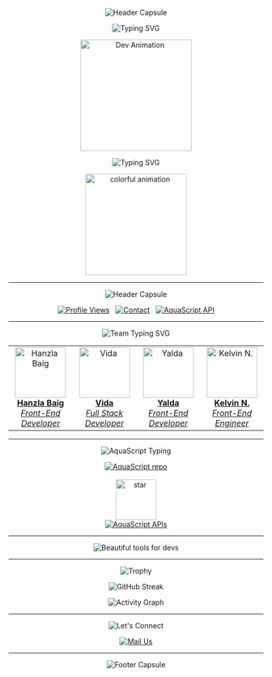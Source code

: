 <!-- ✨ Ultra-Beautiful Animated Profile README for Hanzla Baig (wecoded-dev) ✨ -->

<p align="center">
  <img src="https://capsule-render.vercel.app/api?type=waving&color=0:00bfff,100:1a2980&height=180&section=header&text=Hanzla%20Baig%20%7C%20wecoded-dev&fontSize=45&fontColor=fafafa&fontAlignY=40&desc=Front-End%20Developer%20%7C%20API%20Enthusiast&descSize=22&descAlignY=70&animation=twinkling" alt="Header Capsule">
</p>

<p align="center">
  <img src="https://readme-typing-svg.demolab.com?font=Pacifico&size=36&duration=2500&pause=1200&color=00bfff&center=true&vCenter=true&width=900&lines=Hi+there!+I'm+Hanzla+Baig+%F0%9F%91%8B;Crafting+Stunning+Front-End+Experiences;Team+Aquascript+%F0%9F%92%A7;Let%27s+Build+Something+Awesome+Together!+%F0%9F%92%BB" alt="Typing SVG">
</p>

<p align="center">
  <img src="https://media.giphy.com/media/LMcB8XospGZO8UQq87/giphy.gif" width="220" alt="Dev Animation" />
</p>


<!-- README for Hanzla Baig (wecoded-dev) -->

<p align="center">
  <img src="https://readme-typing-svg.demolab.com?font=Pacifico&size=40&pause=1000&color=FF6EC7&center=true&vCenter=true&width=900&lines=Hi+there!+I'm+Hanzla+Baig+%F0%9F%91%8B;Front-End+Magician+%7C+Dreamer+%7C+Team+Aquascript+Creator" alt="Typing SVG">
</p>

<p align="center">
  <img src="https://media.giphy.com/media/H7Cw7y6jDYSQfJm3TI/giphy.gif" width="200" alt="colorful animation"/>
</p>

---

<p align="center">
  <img src="https://capsule-render.vercel.app/api?type=waving&color=0:00BFFF,100:aqua&height=180&section=header&text=Welcome%20to%20Hanzla's%20World!&fontSize=40&fontColor=ffffff&animation=twinkling" alt="Header Capsule"/>
</p>

<p align="center">
  <a href="https://github.com/wecoded-dev"><img src="https://komarev.com/ghpvc/?username=wecoded-dev&color=00BFFF&style=flat-square&label=Profile+Views" alt="Profile Views"/></a>
  &nbsp;
  <a href="mailto:support@aquascript.xyz"><img src="https://img.shields.io/badge/Contact%20Me-00BFFF?style=flat-square&logo=gmail&logoColor=white" alt="Contact"/></a>
  &nbsp;
  <a href="https://aquascript.xyz"><img src="https://img.shields.io/badge/Check%20Out%20AquaScript-00BFFF?style=flat-square&logo=cloudflare&logoColor=white" alt="AquaScript API"/></a>
</p>

---

<div align="center">

<img src="https://readme-typing-svg.demolab.com?font=Fira+Code&size=22&pause=1000&color=00BFFF&center=true&vCenter=true&width=900&lines=Meet+the+Magical+Aquascript+Team!" alt="Team Typing SVG" />

<table>
  <tr>
    <td align="center">
      <a href="https://github.com/wecoded-dev">
        <img src="https://github.com/wecoded-dev.png" width="100" alt="Hanzla Baig"/><br/>
        <b>Hanzla Baig</b><br/><i>Front-End Developer</i>
      </a>
    </td>
    <td align="center">
      <a href="https://github.com/VIDAKHOSHPEY22">
        <img src="https://github.com/VIDAKHOSHPEY22.png" width="100" alt="Vida"/><br/>
        <b>Vida</b><br/><i>Full Stack Developer</i>
      </a>
    </td>
    <td align="center">
      <a href="https://github.com/YALDAKHOSHPEY">
        <img src="https://github.com/YALDAKHOSHPEY.png" width="100" alt="Yalda"/><br/>
        <b>Yalda</b><br/><i>Front-End Developer</i>
      </a>
    </td>
    <td align="center">
      <a href="https://github.com/KelvinCode1234">
        <img src="https://github.com/KelvinCode1234.png" width="100" alt="Kelvin N."/><br/>
        <b>Kelvin N.</b><br/><i>Front-End Engineer</i>
      </a>
    </td>
  </tr>
</table>

</div>

---

<p align="center">
  <img src="https://readme-typing-svg.demolab.com?font=Fira+Code&size=22&pause=1000&color=00BFFF&center=true&vCenter=true&width=900&lines=🌊+Our+Best+Project:+AquaScript!+🌊" alt="AquaScript Typing" />
</p>

<p align="center">
  <a href="https://github.com/wecoded-dev/Aquascript">
    <img src="https://github-readme-stats.vercel.app/api/pin/?username=wecoded-dev&repo=Aquascript&theme=tokyonight&show_owner=true" alt="AquaScript repo"/>
  </a>
  <br><br>
  <img src="https://media.giphy.com/media/v1.Y2lkPTc5MGI3NjExZmZ2Y2RhdjZ0eDZpN3pyZ3Z0eGJscjd0a2ZrZ2VtanR0N3M2a2JiYyZlcD12MV9naWZzX3NlYXJjaCZjdD1n/CjmvTCZf2U3p09Cn0h/giphy.gif" width="80" alt="star"/>
  <br>
  <a href="https://aquascript.xyz">
    <img src="https://img.shields.io/badge/Explore%20AquaScript%20APIs%20%E2%9C%A8-00BFFF?style=for-the-badge&logo=cloudflare" alt="AquaScript APIs"/>
  </a>
</p>

---

<p align="center">
  <img src="https://readme-typing-svg.demolab.com?font=Fira+Code&size=20&pause=1000&color=00BFFF&center=true&vCenter=true&width=900&lines=We+love+building+beautiful+and+free+tools+for+developers+like+YOU!+%F0%9F%92%BB" alt="Beautiful tools for devs"/>
</p>

---

<p align="center">
  <img src="https://github-profile-trophy.vercel.app/?username=wecoded-dev&theme=algolia&margin-w=15&row=1&column=7" alt="Trophy"/>
</p>

<p align="center">
  <img src="https://github-readme-streak-stats.herokuapp.com/?user=wecoded-dev&theme=tokyonight&hide_border=true&date_format=M%20j%5B%2C%20Y%5D" alt="GitHub Streak"/>
</p>

<p align="center">
  <img src="https://github-readme-activity-graph.vercel.app/graph?username=wecoded-dev&theme=react-dark&area=true&hide_border=true" alt="Activity Graph"/>
</p>

---

<p align="center">
  <img src="https://readme-typing-svg.demolab.com?font=Fira+Code&size=20&duration=2000&pause=600&color=ff69b4&center=true&vCenter=true&width=800&lines=Let's+connect%2C+learn%2C+and+build+together!;Email%3A+support@aquascript.xyz" alt="Let's Connect"/>
</p>

<p align="center">
  <a href="mailto:support@aquascript.xyz">
    <img src="https://img.shields.io/badge/%F0%9F%93%A7%20support@aquascript.xyz-00bfff?style=for-the-badge" alt="Mail Us"/>
  </a>
</p>

---

<p align="center">
  <img src="https://capsule-render.vercel.app/api?type=wave&color=00bfff&height=120&section=footer&text=Thank%20You%20for%20visiting!%20%E2%9D%A4%EF%B8%8F&fontSize=35&fontColor=ffffff" alt="Footer Capsule"/>
</p>
